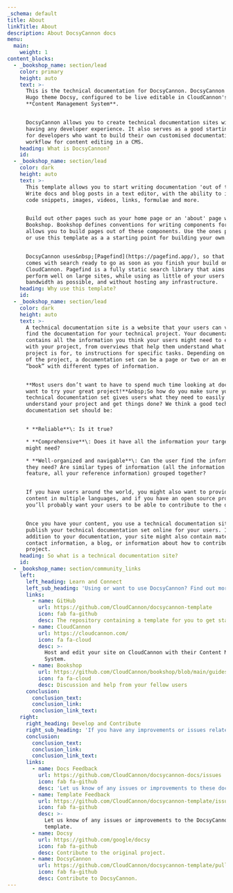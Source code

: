 ```yaml
---
_schema: default
title: About
linkTitle: About
description: About DocsyCannon docs
menu:
  main:
    weight: 1
content_blocks:
  - _bookshop_name: section/lead
    color: primary
    height: auto
    text: >-
      This is the technical documentation for DocsyCannon. DocsyCannon is the
      Hugo theme Docsy, configured to be live editable in CloudCannon's
      **Content Management System**.


      DocsyCannon allows you to create technical documentation sites without
      having any developer experience. It also serves as a good starting point
      for developers who want to build their own customised documentation
      workflow for content editing in a CMS.
    heading: What is DocsyCannon?
    id:
  - _bookshop_name: section/lead
    color: dark
    height: auto
    text: >-
      This template allows you to start writing documentation 'out of the box'.
      Write docs and blog posts in a text editor, with the ability to insert
      code snippets, images, videos, links, formulae and more.


      Build out other pages such as your home page or an 'about' page with
      Bookshop. Bookshop defines conventions for writing components for Hugo and
      allows you to build pages out of these components. Use the ones provided,
      or use this template as a a starting point for building your own.


      DocsyCannon uses&nbsp;[Pagefind](https://pagefind.app/), so that your site
      comes with search ready to go as soon as you finish your build on
      CloudCannon. Pagefind is a fully static search library that aims to
      perform well on large sites, while using as little of your users’
      bandwidth as possible, and without hosting any infrastructure.
    heading: Why use this template?
    id:
  - _bookshop_name: section/lead
    color: dark
    height: auto
    text: >-
      A technical documentation site is a website that your users can visit to
      find the documentation for your technical project. Your documentation set
      contains all the information you think your users might need to engage
      with your project, from overviews that help them understand what the
      project is for, to instructions for specific tasks. Depending on the size
      of the project, a documentation set can be a page or two or an entire
      “book” with different types of information.


      **Most users don’t want to have to spend much time looking at docs - they
      want to try your great project!**&nbsp;So how do you make sure your
      technical documentation set gives users what they need to easily
      understand your project and get things done? We think a good technical
      documentation set should be:


      * **Reliable**\: Is it true?

      * **Comprehensive**\: Does it have all the information your target users
      might need?

      * **Well-organized and navigable**\: Can the user find the information
      they need? Are similar types of information (all the information about a
      feature, all your reference information) grouped together?


      If you have users around the world, you might also want to provide your
      content in multiple languages, and if you have an open source project,
      you’ll probably want your users to be able to contribute to the docs.


      Once you have your content, you use a technical documentation site to
      publish your technical documentation set online for your users. In
      addition to your documentation, your site might also contain material like
      contact information, a blog, or information about how to contribute to the
      project.
    heading: So what is a technical documentation site?
    id:
  - _bookshop_name: section/community_links
    left:
      left_heading: Learn and Connect
      left_sub_heading: 'Using or want to use DocsyCannon? Find out more here:'
      links:
        - name: GitHub
          url: https://github.com/CloudCannon/docsycannon-template
          icon: fab fa-github
          desc: The repository containing a template for you to get started.
        - name: CloudCannon
          url: https://cloudcannon.com/
          icon: fa fa-cloud
          desc: >-
            Host and edit your site on CloudCannon with their Content Management
            System.
        - name: Bookshop
          url: https://github.com/CloudCannon/bookshop/blob/main/guides/hugo.adoc
          icon: fa fa-cloud
          desc: Discussion and help from your fellow users
      conclusion:
        conclusion_text:
        conclusion_link:
        conclusion_link_text:
    right:
      right_heading: Develop and Contribute
      right_sub_heading: 'If you have any improvements or issues related to DocsyCannon:'
      conclusion:
        conclusion_text:
        conclusion_link:
        conclusion_link_text:
      links:
        - name: Docs Feedback
          url: https://github.com/CloudCannon/docsycannon-docs/issues
          icon: fab fa-github
          desc: 'Let us know of any issues or improvements to these docs. '
        - name: Template Feedback
          url: https://github.com/CloudCannon/docsycannon-template/issues
          icon: fab fa-github
          desc: >-
            Let us know of any issues or improvements to the DocsyCannon
            template. 
        - name: Docsy
          url: https://github.com/google/docsy
          icon: fab fa-github
          desc: Contribute to the original project.
        - name: DocsyCannon
          url: https://github.com/CloudCannon/docsycannon-template/pulls
          icon: fab fa-github
          desc: Contribute to DocsyCannon.
---
```

